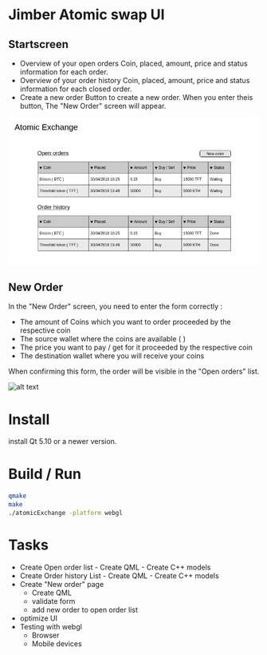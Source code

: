 # Jimber Atomic swap UI

## Startscreen

  - Overview of your open orders
        Coin, placed, amount, price and status information for each order.
  - Overview of your order history
        Coin, placed, amount, price and status information for each closed order.
  - Create a new order
        Button to create a new order. When you enter theis button, The "New Order" screen will appear.

![alt text](https://github.com/JimberSoftware/AtomicExchange.Ui/blob/master/moqups/startScreen.png?raw=true "Startscreen")

## New Order

In the "New Order" screen, you need to enter the form correctly :

- The amount of Coins which you want to order proceeded by the respective coin
- The source wallet where the coins are available ( )
- The price you want to pay / get for it proceeded by the respective coin
- The destination wallet where you will receive your coins 

When confirming this form, the order will be visible in the "Open orders" list.

![alt text](https://github.com/JimberSoftware/atomicSwapUI/blob/master/moqups/newOrder.png?raw=true "New order")

# Install
install Qt 5.10 or a newer version.

# Build / Run
```sh
qmake
make
./atomicExchange -platform webgl
```
# Tasks

 - Create Open order list
        - Create QML 
        - Create C++ models
 - Create Order history List
        - Create QML 
        - Create C++ models
 - Create "New order" page
    - Create QML
    - validate form
    - add new order to open order list
 - optimize UI
 - Testing with webgl
    - Browser
    - Mobile devices





